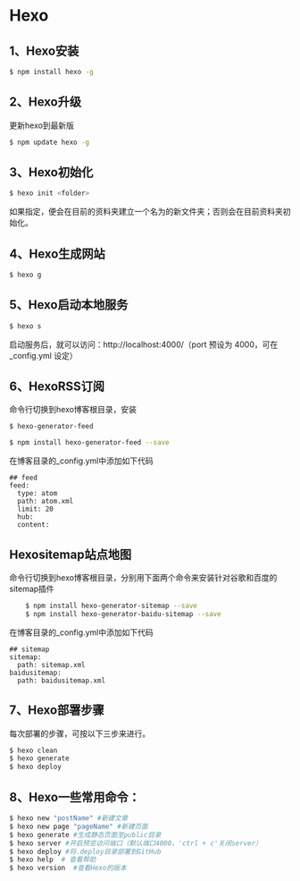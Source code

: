 # Hexo

## 1、Hexo安装
```bash
$ npm install hexo -g
```
## 2、Hexo升级
更新hexo到最新版

```bash
$ npm update hexo -g
```

## 3、Hexo初始化

```bash
$ hexo init <folder>
```
如果指定，便会在目前的资料夹建立一个名为的新文件夹；否则会在目前资料夹初始化。

## 4、Hexo生成网站

```bash
$ hexo g
```
## 5、Hexo启动本地服务

```bash
$ hexo s
```

启动服务后，就可以访问：http://localhost:4000/（port 预设为 4000，可在 _config.yml 设定）

## 6、HexoRSS订阅
命令行切换到hexo博客根目录，安装

```bash
$ hexo-generator-feed
```

```bash
$ npm install hexo-generator-feed --save
```

在博客目录的_config.yml中添加如下代码

```
## feed   
feed:
  type: atom
  path: atom.xml
  limit: 20
  hub:
  content:
```
## Hexositemap站点地图
命令行切换到hexo博客根目录，分别用下面两个命令来安装针对谷歌和百度的sitemap插件

```bash
    $ npm install hexo-generator-sitemap --save
    $ npm install hexo-generator-baidu-sitemap --save
```

在博客目录的_config.yml中添加如下代码

```
## sitemap
sitemap:
  path: sitemap.xml
baidusitemap:
  path: baidusitemap.xml
```

## 7、Hexo部署步骤
每次部署的步骤，可按以下三步来进行。

```bash
$ hexo clean
$ hexo generate
$ hexo deploy
```

## 8、Hexo一些常用命令：

```bash
$ hexo new "postName" #新建文章
$ hexo new page "pageName" #新建页面
$ hexo generate #生成静态页面至public目录
$ hexo server #开启预览访问端口（默认端口4000，'ctrl + c'关闭server）
$ hexo deploy #将.deploy目录部署到GitHub
$ hexo help  # 查看帮助
$ hexo version  #查看Hexo的版本
```